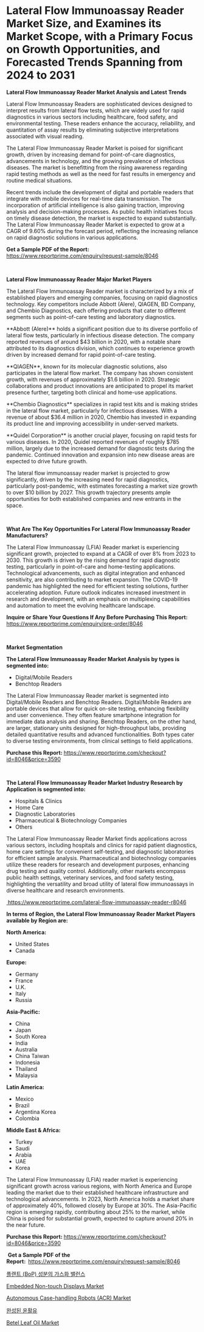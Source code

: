 <p><h1>Lateral Flow Immunoassay Reader Market Size, and Examines its Market Scope, with a Primary Focus on Growth Opportunities, and Forecasted Trends Spanning from 2024 to 2031</h1></p><p><strong>Lateral Flow Immunoassay Reader Market Analysis and Latest Trends</strong></p>
<p><p>Lateral Flow Immunoassay Readers are sophisticated devices designed to interpret results from lateral flow tests, which are widely used for rapid diagnostics in various sectors including healthcare, food safety, and environmental testing. These readers enhance the accuracy, reliability, and quantitation of assay results by eliminating subjective interpretations associated with visual reading.</p><p>The Lateral Flow Immunoassay Reader Market is poised for significant growth, driven by increasing demand for point-of-care diagnostics, advancements in technology, and the growing prevalence of infectious diseases. The market is benefitting from the rising awareness regarding rapid testing methods as well as the need for fast results in emergency and routine medical situations.</p><p>Recent trends include the development of digital and portable readers that integrate with mobile devices for real-time data transmission. The incorporation of artificial intelligence is also gaining traction, improving analysis and decision-making processes. As public health initiatives focus on timely disease detection, the market is expected to expand substantially. The Lateral Flow Immunoassay Reader Market is expected to grow at a CAGR of 9.60% during the forecast period, reflecting the increasing reliance on rapid diagnostic solutions in various applications.</p></p>
<p><strong>Get a Sample PDF of the Report:&nbsp;</strong> <a href="https://www.reportprime.com/enquiry/request-sample/8046">https://www.reportprime.com/enquiry/request-sample/8046</a></p>
<p>&nbsp;</p>
<p><strong>Lateral Flow Immunoassay Reader Major Market Players</strong></p>
<p><p>The Lateral Flow Immunoassay Reader market is characterized by a mix of established players and emerging companies, focusing on rapid diagnostics technology. Key competitors include Abbott (Alere), QIAGEN, BD Company, and Chembio Diagnostics, each offering products that cater to different segments such as point-of-care testing and laboratory diagnostics.</p><p>**Abbott (Alere)** holds a significant position due to its diverse portfolio of lateral flow tests, particularly in infectious disease detection. The company reported revenues of around $43 billion in 2020, with a notable share attributed to its diagnostics division, which continues to experience growth driven by increased demand for rapid point-of-care testing.</p><p>**QIAGEN**, known for its molecular diagnostic solutions, also participates in the lateral flow market. The company has shown consistent growth, with revenues of approximately $1.6 billion in 2020. Strategic collaborations and product innovations are anticipated to propel its market presence further, targeting both clinical and home-use applications.</p><p>**Chembio Diagnostics** specializes in rapid test kits and is making strides in the lateral flow market, particularly for infectious diseases. With a revenue of about $36.4 million in 2020, Chembio has invested in expanding its product line and improving accessibility in under-served markets.</p><p>**Quidel Corporation** is another crucial player, focusing on rapid tests for various diseases. In 2020, Quidel reported revenues of roughly $785 million, largely due to the increased demand for diagnostic tests during the pandemic. Continued innovation and expansion into new disease areas are expected to drive future growth.</p><p>The lateral flow immunoassay reader market is projected to grow significantly, driven by the increasing need for rapid diagnostics, particularly post-pandemic, with estimates forecasting a market size growth to over $10 billion by 2027. This growth trajectory presents ample opportunities for both established companies and new entrants in the space.</p></p>
<p>&nbsp;</p>
<p><strong>What Are The Key Opportunities For Lateral Flow Immunoassay Reader Manufacturers?</strong></p>
<p><p>The Lateral Flow Immunoassay (LFIA) Reader market is experiencing significant growth, projected to expand at a CAGR of over 8% from 2023 to 2030. This growth is driven by the rising demand for rapid diagnostic testing, particularly in point-of-care and home-testing applications. Technological advancements, such as digital integration and enhanced sensitivity, are also contributing to market expansion. The COVID-19 pandemic has highlighted the need for efficient testing solutions, further accelerating adoption. Future outlook indicates increased investment in research and development, with an emphasis on multiplexing capabilities and automation to meet the evolving healthcare landscape.</p></p>
<p><strong>Inquire or Share Your Questions If Any Before Purchasing This Report:</strong> <a href="https://www.reportprime.com/enquiry/pre-order/8046">https://www.reportprime.com/enquiry/pre-order/8046</a></p>
<p>&nbsp;</p>
<p><strong>Market Segmentation</strong></p>
<p><strong>The Lateral Flow Immunoassay Reader Market Analysis by types is segmented into:</strong></p>
<p><ul><li>Digital/Mobile Readers</li><li>Benchtop Readers</li></ul></p>
<p><p>The Lateral Flow Immunoassay Reader market is segmented into Digital/Mobile Readers and Benchtop Readers. Digital/Mobile Readers are portable devices that allow for quick on-site testing, enhancing flexibility and user convenience. They often feature smartphone integration for immediate data analysis and sharing. Benchtop Readers, on the other hand, are larger, stationary units designed for high-throughput labs, providing detailed quantitative results and advanced functionalities. Both types cater to diverse testing environments, from clinical settings to field applications.</p></p>
<p><strong>Purchase this Report:&nbsp;</strong><a href="https://www.reportprime.com/checkout?id=8046&price=3590">https://www.reportprime.com/checkout?id=8046&price=3590</a></p>
<p>&nbsp;</p>
<p><strong>The Lateral Flow Immunoassay Reader Market Industry Research by Application is segmented into:</strong></p>
<p><ul><li>Hospitals & Clinics</li><li>Home Care</li><li>Diagnostic Laboratories</li><li>Pharmaceutical & Biotechnology Companies</li><li>Others</li></ul></p>
<p><p>The Lateral Flow Immunoassay Reader Market finds applications across various sectors, including hospitals and clinics for rapid patient diagnostics, home care settings for convenient self-testing, and diagnostic laboratories for efficient sample analysis. Pharmaceutical and biotechnology companies utilize these readers for research and development purposes, enhancing drug testing and quality control. Additionally, other markets encompass public health settings, veterinary services, and food safety testing, highlighting the versatility and broad utility of lateral flow immunoassays in diverse healthcare and research environments.</p></p>
<p><a href="https://www.reportprime.com/lateral-flow-immunoassay-reader-r8046">&nbsp;https://www.reportprime.com/lateral-flow-immunoassay-reader-r8046</a></p>
<p><strong>In terms of Region, the Lateral Flow Immunoassay Reader Market Players available by Region are:</strong></p>
<p>
    <p> <strong> North America: </strong>
        <ul>
            <li>United States</li>
            <li>Canada</li>
        </ul>
        </p> 
    <p> <strong> Europe: </strong>
        <ul>
            <li>Germany</li>
            <li>France</li>
            <li>U.K.</li>
            <li>Italy</li>
            <li>Russia</li>
        </ul>
        </p> 
    <p> <strong> Asia-Pacific: </strong>
        <ul>
            <li>China</li>
            <li>Japan</li>
            <li>South Korea</li>
            <li>India</li>
            <li>Australia</li>
            <li>China Taiwan</li>
            <li>Indonesia</li>
            <li>Thailand</li>
            <li>Malaysia</li>
        </ul>
        </p> 
    <p> <strong> Latin America: </strong>
        <ul>
            <li>Mexico</li>
            <li>Brazil</li>
            <li>Argentina Korea</li>
            <li>Colombia</li>
        </ul>
        </p> 
    <p> <strong> Middle East & Africa: </strong>
        <ul>
            <li>Turkey</li>
            <li>Saudi</li>
            <li>Arabia</li>
            <li>UAE</li>
            <li>Korea</li>
        </ul>
    </p>
    </p>
<p><p>The Lateral Flow Immunoassay (LFIA) reader market is experiencing significant growth across various regions, with North America and Europe leading the market due to their established healthcare infrastructure and technological advancements. In 2023, North America holds a market share of approximately 40%, followed closely by Europe at 30%. The Asia-Pacific region is emerging rapidly, contributing about 25% to the market, while China is poised for substantial growth, expected to capture around 20% in the near future.</p></p>
<p><strong>Purchase this Report: </strong><a href="https://www.reportprime.com/checkout?id=8046&price=3590">https://www.reportprime.com/checkout?id=8046&price=3590</a></p>
<p>&nbsp;<strong>Get a Sample PDF of the Report:&nbsp;&nbsp;</strong><a href="https://www.reportprime.com/enquiry/request-sample/8046">https://www.reportprime.com/enquiry/request-sample/8046</a></p>
<p><strong></strong></p>
<p><p><a href="https://medium.com/@sadieelliott97/%EC%84%B8%EA%B3%84-gasifier-balance-of-plant-bop-component-market-%EC%9D%80-2024%EC%97%90%EC%84%9C-2031%EB%A1%9C-%EC%97%B0%ED%8F%89%EA%B7%A0-%EC%A6%9D%EA%B0%80%EC%9C%A8%EC%9D%84-%EB%B3%B4%EC%9D%BC-%EA%B2%83%EC%9C%BC%EB%A1%9C-%EC%98%88%EC%83%81%EB%90%A9%EB%8B%88%EB%8B%A4-d32e79aea1e2">플랜트 (BoP) 성분의 가스화 밸런스</a></p><p><a href="https://issuu.com/reportprime-2/docs/embedded-non-touch-displays-market-_aad136bada7cb0">Embedded Non-touch Displays Market</a></p><p><a href="https://medium.com/@luke.wilson7856/autonomous-case-handling-robots-acr-market-emerging-trends-and-future-prospects-for-period-from-26764644d6b3">Autonomous Case-handling Robots (ACR) Market</a></p><p><a href="https://medium.com/@feliciasummers98/finished-lubricant-market-%EC%9D%98-%EA%B8%80%EB%A1%9C%EB%B2%8C-%EC%8B%9C%EC%9E%A5-%EA%B0%9C%EC%9A%94%EB%8A%94-%EC%A0%84-%EC%84%B8%EA%B3%84-%EB%B0%8F-%EC%A3%BC%EC%9A%94-%EC%8B%9C%EC%9E%A5%EC%9D%98-%EC%82%B0%EC%97%85%EC%97%90-%EC%98%81%ED%96%A5%EC%9D%84-%EB%AF%B8%EC%B9%98%EB%8A%94-%EC%A3%BC%EC%9A%94-%ED%8A%B8%EB%A0%8C%EB%93%9C%EC%97%90-%EB%8C%80%ED%95%9C-%EB%8F%85%ED%8A%B9%ED%95%9C-%EA%B4%80%EC%A0%90%EC%9D%84-%EC%A0%9C%EA%B3%B5%ED%95%A9%EB%8B%88%EB%8B%A4-883ea965eeca">완성된 윤활유</a></p><p><a href="https://github.com/jeffreybishop26/Market-Research-Report-List-1/blob/main/betel-leaf-oil-market.md">Betel Leaf Oil Market</a></p></p>
